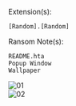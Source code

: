 Extension(s): 
```
[Random].[Random]
```
Ransom Note(s): 
```
README.hta
Popup Window
Wallpaper
```
![01](https://github.com/user-attachments/assets/137037e7-1b23-4675-aea9-c14feef2103c)  
![02](https://github.com/user-attachments/assets/b414abcc-45ec-4417-b0f3-ea2f81bcf07e)  
